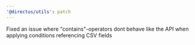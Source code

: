 ```yaml
---
'@directus/utils': patch
---
```


Fixed an issue where "contains"-operators dont behave like the API when applying conditions referencing CSV fields
